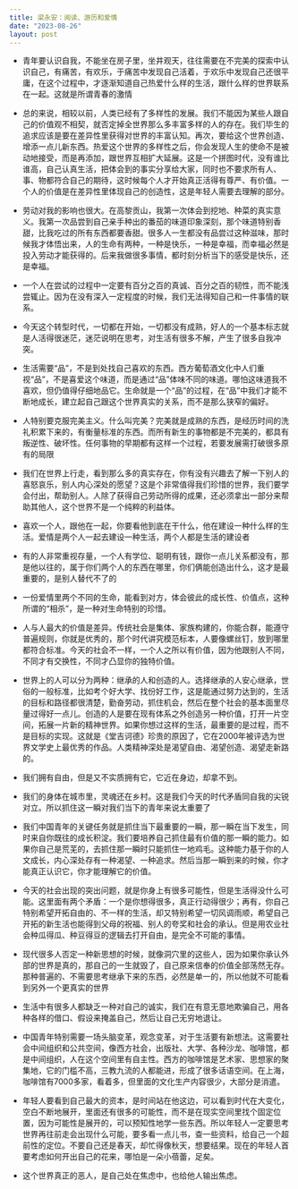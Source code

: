 ```yaml
---
title: 梁永安：阅读、游历和爱情
date: "2023-08-26"
layout: post
---
```


- 青年要认识自我，不能坐在房子里，坐井观天，往往需要在不完美的探索中认识自己，有痛苦，有欢乐，于痛苦中发现自己活着，于欢乐中发现自己还很平庸，在这个过程中，才逐渐知道自己热爱什么样的生活，跟什么样的世界联系在一起。这就是所谓青春的激情

- 总的来说，相较以前，人类已经有了多样性的发展。我们不能因为某些人跟自己的价值观不相契，就否定掉全世界那么多丰富多样的人的存在。我们毕生的追求应该是要在差异性里获得对世界的丰富认知。再次，要给这个世界创造、增添一点儿新东西。热爱这个世界的多样性之后，你会发现人生的使命不是被动地接受，而是再添加，跟世界互相扩大延展。这是一个拼图时代，没有谁比谁高，自己认真生活，把体会到的事实分享给大家，同时也不要求所有人、事、物都符合自己的期待，这时候每个人才开始真正活得有尊严、有价值。一个人的价值是在差异性里体现自己的创造性，这是年轻人需要去理解的部分。

- 劳动对我的影响也很大。在高黎贡山，我第一次体会到挖地、种菜的真实意义。我第一次品尝到自己亲手种出的番茄的味道印象深刻，那个味道特别香甜，比我吃过的所有东西都要香甜。很多人一生都没有品尝过这种滋味，那时候我才体悟出来，人的生命有两种，一种是快乐，一种是幸福，而幸福必然是投入劳动才能获得的。后来我做很多事情，都时刻分析当下的感受是快乐，还是幸福。

- 一个人在尝试的过程中一定要有百分之百的真诚、百分之百的韧性，而不能浅尝辄止。因为在没有深入一定程度的时候，我们无法得知自己和一件事情的联系。

- 今天这个转型时代，一切都在开始，一切都没有成熟，好人的一个基本标志就是人活得很迷茫，迷茫说明在思考，对生活有很多不解，产生了很多自我冲突。

- 生活需要“品”，不是到处找自己喜欢的东西。西方葡萄酒文化中人们重视“品”，不是喜爱这个味道，而是通过“品”体味不同的味道。哪怕这味道我不喜欢，但仍值得仔细地品它。生命就是一个“品”的过程，在“品”中我们才能不断地成长，建立起自己跟这个世界真实的关系，而不是那么狭窄的偏好。

- 人特别要克服完美主义。什么叫完美？完美就是成熟的东西，是经历时间的洗礼积累下来的，有衡量标准的东西。而所有新生的事物都是不完美的，都具有叛逆性、破坏性。任何事物的早期都有这样一个过程，若要发展需打破很多原有的局限

- 我们在世界上行走，看到那么多的真实存在，你有没有兴趣去了解一下别人的喜怒哀乐，别人内心深处的愿望？这是个非常值得我们珍惜的世界，我们要学会付出，帮助别人。人除了获得自己劳动所得的成果，还必须拿出一部分来帮助其他人，这个世界不是一个纯粹的利益体。

- 喜欢一个人，跟他在一起，你要看他到底在干什么，他在建设一种什么样的生活。爱情是两个人一起去建设一种生活，两个人都是生活的建设者

- 有的人非常重视存量，一个人有学位、聪明有钱，跟你一点儿关系都没有，那是他以往的，属于你们两个人的东西在哪里，你们俩能创造出什么，这才是最重要的，是别人替代不了的

- 一份爱情里两个不同的生命，能看到对方，体会彼此的成长性、价值点，这种所谓的“相杀”，是一种对生命特别的珍惜。

- 人与人最大的价值是差异。传统社会是集体、家族构建的，你能合群，能遵守普遍规则，你就是优秀的，那个时代讲究模范标本，人要像螺丝钉，放到哪里都符合标准。今天的社会不一样，一个人之所以有价值，因为他跟别人不同，不同才有交换性，不同才凸显你的独特价值。

- 世界上的人可以分为两种：继承的人和创造的人。选择继承的人安心继承，世俗的一般标准，比如考个好大学、找份好工作，这是能通过努力达到的，生活的目标和路径都很清楚，勤奋劳动，抓住机会，然后在整个社会的基本面里尽量过得好一点儿。创造的人是要在现有体系之外创造另一种价值，打开一片空间，拓展一片新的精神世界。如果你想过这样的生活，最重要的是过程，而不是目标的实现。这就是《堂吉诃德》珍贵的原因了，它在2000年被评选为世界文学史上最优秀的作品。人类精神深处是渴望自由、渴望创造、渴望走新路的。

- 我们拥有自由，但是又不实质拥有它，它近在身边，却拿不到。

- 我们的身体在城市里，灵魂还在乡村。这是我们今天的时代矛盾同自我的尖锐对立。所以抓住这一瞬对我们当下的青年来说太重要了

- 我们中国青年的关键任务就是抓住当下最重要的一瞬，那一瞬在当下发生，同时来自你既往的成长积淀。我们要培养自己抓住最有价值的那一瞬的能力。如果你自己是荒芜的，去抓住那一瞬时只能抓住一地鸡毛。这种能力基于你的人文成长，内心深处存有一种渴望、一种追求。然后当那一瞬到来的时候，你才能真正认识它，你才能理解它的价值。

- 今天的社会出现的突出问题，就是你身上有很多可能性，但是生活得没什么可能。这里面有两个矛盾：一个是你想得很多，真正行动得很少；再有，你自己特别希望开拓自由的、不一样的生活，却又特别希望一切风调雨顺，希望自己开拓的新生活也能得到父母的祝福、别人的夸奖和社会的承认。但是用农业社会种瓜得瓜、种豆得豆的逻辑去打开自由，是完全不可能的事情。

- 现代很多人否定一种新思想的时候，就像洞穴里的这些人，因为如果你承认外部的世界是真的，那自己的一生就毁了，自己原来信奉的价值全部荡然无存。那种普遍的、不需要思考继承下来的东西，必然是单一的，所以他就不可能看到另外一个更真实的世界

- 生活中有很多人都缺乏一种对自己的诚实，我们在有意无意地欺骗自己，用各种各样的借口、假设来掩盖自己，然后让自己无穷地退让。

- 中国青年特别需要一场头脑变革，观念变革，对于生活要有新想法。这需要社会中间组织和公共空间，像西方社会，出版社、大学、各种沙龙、咖啡馆，都是中间组织，人在这个空间里有自主性。西方的咖啡馆是艺术家、思想家的聚集地，它的门槛不高，三教九流的人都能进，形成了很多话语空间。在上海，咖啡馆有7000多家，看着多，但里面的文化生产内容很少，大部分是消遣。

- 年轻人要看到自己最大的资本，是时间站在他这边，可以看到时代在大变化，空白不断地展开，里面还有很多的可能性，而不是在现实空间里找个固定位置，因为可能性是展开的，可以预知性地学一些东西。所以年轻人一定要思考世界再往前走会出现什么可能，要多看一点儿书，查一些资料，给自己一个超前性的定位。不要自己还是春天，却忙得像秋天，想要结果。现在的年轻人首要考虑如何开出自己的花来，哪怕是一朵小蓓蕾，足矣。

- 这个世界真正的恶人，是自己处在焦虑中，也给他人输出焦虑。

